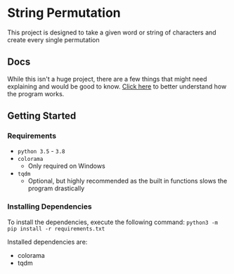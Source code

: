 # String Permutation

This project is designed to take a given word or string of characters and create every single permutation

## Docs

While this isn't a huge project, there are a few things that might need explaining and would be good to know. [Click here](https://github.com/StrangeRanger/string-permutation/wiki/temp) to better understand how the program works.

## Getting Started

### Requirements

* `python 3.5` - `3.8`
* `colorama`
  * Only required on Windows
* `tqdm`
  * Optional, but highly recommended as the built in functions slows the program drastically

### Installing Dependencies

To install the dependencies, execute the following command: `python3 -m pip install -r requirements.txt`

Installed dependencies are:

* colorama
* tqdm
